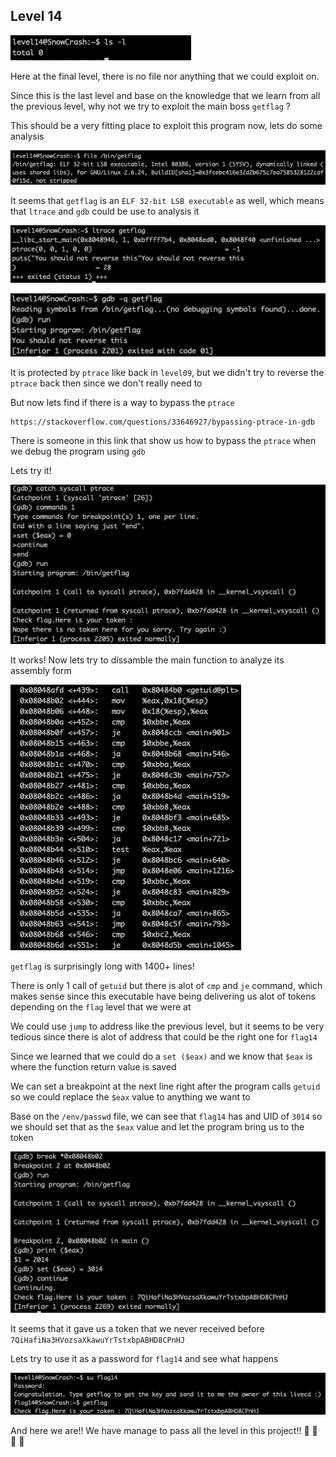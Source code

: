 <h2>Level 14</h2>

![alt text](./screenshot/image1.png)

Here at the final level, there is no file nor anything that we could exploit on.

Since this is the last level and base on the knowledge that we learn from all the previous level, why not we try to exploit the main boss `getflag` ?

This should be a very fitting place to exploit this program now, lets do some analysis

![alt text](./screenshot/image2.png)

It seems that `getflag` is an `ELF 32-bit LSB executable` as well, which means that `ltrace` and `gdb` could be use to analysis it

![alt text](./screenshot/image3.png)

![alt text](./screenshot/image4.png)

It is protected by `ptrace` like back in `level09`, but we didn't try to reverse the `ptrace` back then since we don't really need to

But now lets find if there is a way to bypass the `ptrace`
```console
https://stackoverflow.com/questions/33646927/bypassing-ptrace-in-gdb
```

There is someone in this link that show us how to bypass the `ptrace` when we debug the program using `gdb`

Lets try it!

![alt text](./screenshot/image5.png)

It works! Now lets try to dissamble the main function to analyze its assembly form

![alt text](./screenshot/image6.png)

`getflag` is surprisingly long with 1400+ lines!

There is only 1 call of `getuid` but there is alot of `cmp` and `je` command, which makes sense since this executable have being delivering us alot of tokens depending on the `flag` level that we were at

We could use `jump` to address like the previous level, but it seems to be very tedious since there is alot of address that could be the right one for `flag14`

Since we learned that we could do a `set ($eax)` and we know that `$eax` is where the function return value is saved

We can set a breakpoint at the next line right after the program calls `getuid` so we could replace the `$eax` value to anything we want to

Base on the `/env/passwd` file, we can see that `flag14` has and UID of `3014` so we should set that as the `$eax` value and let the program bring us to the token

![alt text](./screenshot/image7.png)

It seems that it gave us a token that we never received before `7QiHafiNa3HVozsaXkawuYrTstxbpABHD8CPnHJ`

Lets try to use it as a password for `flag14` and see what happens

![alt text](./screenshot/image8.png)

And here we are!! We have manage to pass all the level in this project!!  :partying_face: :tada: :tada: :tada:
